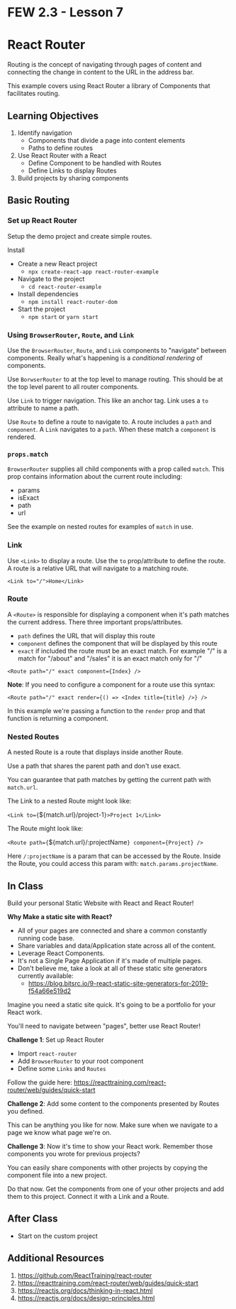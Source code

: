 # FEW 2.3 - Lesson 7 

# React Router

Routing is the concept of navigating through pages of content and connecting the change in content to the URL in the address bar. 

This example covers using React Router a library of Components that facilitates routing. 

## Learning Objectives

1. Identify navigation 
    - Components that divide a page into content elements
    - Paths to define routes
1. Use React Router with a React
    - Define Component to be handled with Routes
    - Define Links to display Routes
1. Build projects by sharing components

## Basic Routing

### Set up React Router

Setup the demo project and create simple routes.

Install

- Create a new React project
    - `npx create-react-app react-router-example`
- Navigate to the project 
    - `cd react-router-example`
- Install dependencies
    - `npm install react-router-dom`
- Start the project 
    - `npm start` or `yarn start`

### Using `BrowserRouter`, `Route`, and `Link`

Use the `BrowserRouter`, `Route`, and `Link` components to "navigate" between components. Really what's happening is a _conditional rendering_ of components. 

Use `BorwserRouter` to at the top level to manage routing. This should be at the top level parent to all router components. 

Use `Link` to trigger navigation. This like an anchor tag. Link uses a `to` attribute to name a path. 

Use `Route` to define a route to navigate to. A route includes a `path` and `component`. A `Link` navigates to a `path`. When these match a `component` is rendered.

### `props.match`

`BrowserRouter` supplies all child components with a prop called `match`. This prop contains information about the current route including: 

- params
- isExact
- path
- url

See the example on nested routes for examples of `match` in use. 

### Link 

Use `<Link>` to display a route. Use the `to` prop/attribute to define the route. A route is a relative URL that will navigate to a matching route. 

`<Link to="/">Home</Link>`

### Route 

A `<Route>` is responsible for displaying a component when it's path matches the current address. There three important props/attributes. 

- `path` defines the URL that will display this route
- `component` defines the component that will be displayed by this route
- `exact` if included the route must be an exact match. For example "/" is a match for "/about" and "/sales" it is an exact match only for "/"

`<Route path="/" exact component={Index} />`

**Note**: If you need to configure a component for a route use this syntax:

`<Route path="/" exact render={() => <Index title={title} />} />`

In this example we're passing a function to the `render` prop and that function is returning a component. 

### Nested Routes 

A nested Route is a route that displays inside another Route. 

Use a path that shares the parent path and don't use exact. 

You can guarantee that path matches by getting the current path with `match.url`. 

The Link to a nested Route might look like: 

`<Link to={`${match.url}/project-1`}>Project 1</Link>`

The Route might look like: 

`<Route path={`${match.url}/:projectName`} component={Project} />`

Here `/:projectName` is a param that can be accessed by the Route. Inside the Route, you could access this param with: `match.params.projectName`.

## In Class 

Build your personal Static Website with React and React Router! 

**Why Make a static site with React?**

- All of your pages are connected and share a common constantly running code base. 
- Share variables and data/Application state across all of the content.
- Leverage React Components.
- It's not a Single Page Application if it's made of multiple pages.
- Don't believe me, take a look at all of these static site generators currently available:
    - https://blog.bitsrc.io/9-react-static-site-generators-for-2019-f54a66e519d2

Imagine you need a static site quick. It's going to be a portfolio for your React work. 

You'll need to navigate between "pages", better use React Router!

**Challenge 1**: Set up React Router

- Import `react-router`
- Add `BrowserRouter` to your root component
- Define some `Links` and `Routes`

Follow the guide here: https://reacttraining.com/react-router/web/guides/quick-start

**Challenge 2**: Add some content to the components presented by Routes you defined. 

This can be anything you like for now. Make sure when we navigate to a page we know what page we're on. 

**Challenge 3**: Now it's time to show your React work. Remember those components you wrote for previous projects? 

You can easily share components with other projects by copying the component file into a new project. 

Do that now. Get the components from one of your other projects and add them to this project. Connect it with a Link and a Route.

## After Class

- Start on the custom project

## Additional Resources

1. https://github.com/ReactTraining/react-router
2. https://reacttraining.com/react-router/web/guides/quick-start
3. https://reactjs.org/docs/thinking-in-react.html
4. https://reactjs.org/docs/design-principles.html
